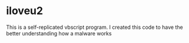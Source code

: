# iloveu2
This is a self-replicated vbscript program. I created this code to have the better understanding how a malware works
